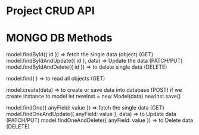 # Project CRUD API

# MONGO DB Methods

model.findById({ id }) => fetch the single data  (object) (GET)
model.findByIdAndUpdate({ id }, data) => Update the data (PATCH/PUT)
model.findByIdAndDelete({ id }) => to delete single data (DELETE)

model.find( ) => to read all objects (GET)

model.create(data) => to create or save data into database (POST)
if we create instance to model
let newInst = new Model(data)
newInst.save()

model.findOne({ anyField: value  }) => fetch the single data (GET)
model.findOneAndUpdate({ anyField: value  }, data) => to Update data (PATCH/PUT)
model.findOneAndDelete({ anyField: value  }) => to Delete data (DELETE)





